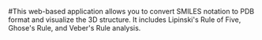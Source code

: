 #This web-based application allows you to convert SMILES notation to PDB format and visualize the 3D structure. It includes Lipinski's Rule of Five, Ghose's Rule, and Veber's Rule analysis.
